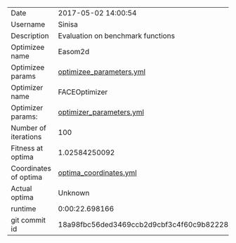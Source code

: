 | | |
| --- | --- |
| Date | 2017-05-02 14:00:54 |
| Username | Sinisa |
| Description | Evaluation on benchmark functions |
| Optimizee name | Easom2d |
| Optimizee params |  <a href="optimizee_parameters.yml">optimizee_parameters.yml</a>  |
| Optimizer name | FACEOptimizer |
| Optimizer params: |  <a href="optimizer_parameters.yml">optimizer_parameters.yml</a>  |
| Number of iterations | 100 |
| Fitness at optima | 1.02584250092 |
| Coordinates of optima |  <a href="optima_coordinates.yml">optima_coordinates.yml</a>  |
| Actual optima |  Unknown  |
| runtime | 0:00:22.698166 |
| git commit id | 18a98fbc56ded3469ccb2d9cbf3c4f60c9b82228 |